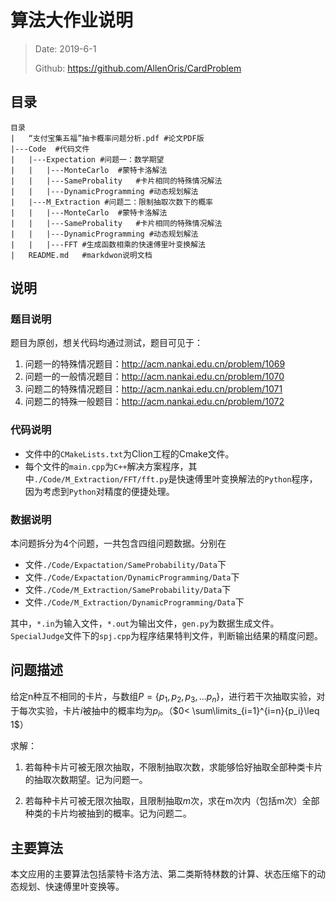 # 算法大作业说明

> Date: 2019-6-1
>
> Github: [<https://github.com/AllenOris/CardProblem>](<https://github.com/AllenOris/CardProblem>)

## 目录

```
目录
|	“支付宝集五福”抽卡概率问题分析.pdf #论文PDF版
|---Code  #代码文件
|	|---Expectation	#问题一：数学期望
|	|	|---MonteCarlo	#蒙特卡洛解法
|	|	|---SameProbality	#卡片相同的特殊情况解法
|	|	|---DynamicProgramming #动态规划解法
|	|---M_Extraction #问题二：限制抽取次数下的概率
|	|	|---MonteCarlo	#蒙特卡洛解法
|	|	|---SameProbality	#卡片相同的特殊情况解法
|	|	|---DynamicProgramming #动态规划解法
|	|	|---FFT	#生成函数相乘的快速傅里叶变换解法
| 	README.md	#markdwon说明文档
```

## 说明

### 题目说明

题目为原创，想关代码均通过测试，题目可见于：

1. 问题一的特殊情况题目：<http://acm.nankai.edu.cn/problem/1069>
2. 问题一的一般情况题目：<http://acm.nankai.edu.cn/problem/1070>
3. 问题二的特殊情况题目：<http://acm.nankai.edu.cn/problem/1071>
4. 问题二的特殊一般题目：<http://acm.nankai.edu.cn/problem/1072>

### 代码说明

* 文件中的`CMakeLists.txt`为Clion工程的Cmake文件。
* 每个文件的`main.cpp`为`C++`解决方案程序，其中`./Code/M_Extraction/FFT/fft.py`是快速傅里叶变换解法的`Python`程序，因为考虑到`Python`对精度的便捷处理。

### 数据说明

本问题拆分为4个问题，一共包含四组问题数据。分别在

* 文件`./Code/Expactation/SameProbability/Data`下
* 文件`./Code/Expactation/DynamicProgramming/Data`下
* 文件`./Code/M_Extraction/SameProbability/Data`下
* 文件`./Code/M_Extraction/DynamicProgramming/Data`下

其中，`*.in`为输入文件，`*.out`为输出文件，`gen.py`为数据生成文件。`SpecialJudge`文件下的`spj.cpp`为程序结果特判文件，判断输出结果的精度问题。

## 问题描述

给定n种互不相同的卡片，与数组$P=\{p_1,p_2,p_3,...p_n\}$，进行若干次抽取实验，对于每次实验，卡片$i$被抽中的概率均为$p_i$。（$0< \sum\limits_{i=1}^{i=n}{p_i}\leq 1$）

求解：

1. 若每种卡片可被无限次抽取，不限制抽取次数，求能够恰好抽取全部种类卡片的抽取次数期望。记为问题一。

2. 若每种卡片可被无限次抽取，且限制抽取$m$次，求在m次内（包括m次）全部种类的卡片均被抽到的概率。记为问题二。



## 主要算法

本文应用的主要算法包括蒙特卡洛方法、第二类斯特林数的计算、状态压缩下的动态规划、快速傅里叶变换等。